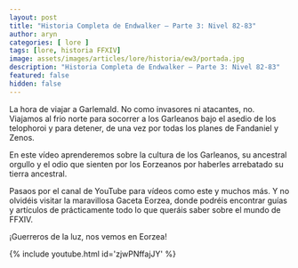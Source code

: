 ```yaml
---
layout: post
title: "Historia Completa de Endwalker – Parte 3: Nivel 82-83"
author: aryn
categories: [ lore ]
tags: [lore, historia FFXIV]
image: assets/images/articles/lore/historia/ew3/portada.jpg
description: "Historia Completa de Endwalker – Parte 3: Nivel 82-83"
featured: false
hidden: false
---
```

La hora de viajar a Garlemald. No como invasores ni atacantes, no. Viajamos al frio norte para socorrer a los Garleanos bajo el asedio de los telophoroi y para detener, de una vez por todas los planes de Fandaniel y Zenos.

En este vídeo aprenderemos sobre la cultura de los Garleanos, su ancestral orgullo y el odio que sienten por los Eorzeanos por haberles arrebatado su tierra ancestral.

Pasaos por el canal de YouTube para vídeos como este y muchos más.
Y no olvidéis visitar la maravillosa Gaceta Eorzea, donde podréis encontrar guías y artículos de prácticamente todo lo que queráis saber sobre el mundo de FFXIV.

¡Guerreros de la luz, nos vemos en Eorzea!

{% include youtube.html id='zjwPNffajJY' %}
